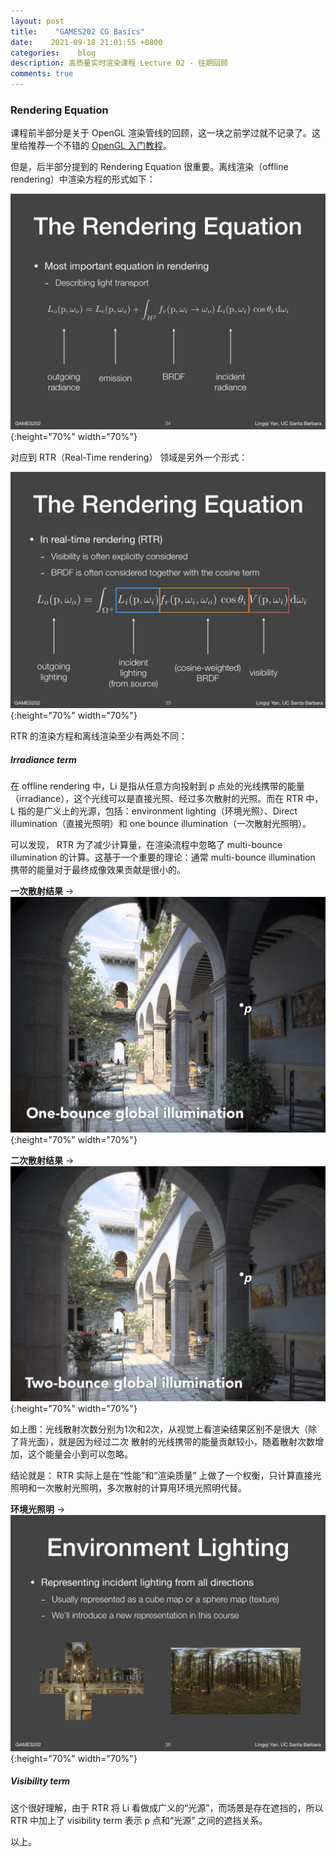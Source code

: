 ```yaml
---
layout: post
title:    "GAMES202 CG Basics"
date:    2021-09-18 21:01:55 +0800
categories:    blog
description: 高质量实时渲染课程 Lecture 02 - 往期回顾
comments: true
---
```


### Rendering Equation

课程前半部分是关于 OpenGL 渲染管线的回顾，这一块之前学过就不记录了。这里给推荐一个不错的 [OpenGL 入门教程][link_OpenGL]。

但是，后半部分提到的 Rendering Equation 很重要。离线渲染（offline rendering）中渲染方程的形式如下：

![Rendering Equation](/images/Rendering_Equation.jpeg){:height="70%" width="70%"}

对应到 RTR（Real-Time rendering） 领域是另外一个形式：

![Rendering Equation in RTR](/images/Rendering_Equation_RTR.jpg){:height="70%" width="70%"}

RTR 的渲染方程和离线渲染至少有两处不同：

##### Irradiance term
  
在 offline rendering 中，Li 是指从任意方向投射到 p 点处的光线携带的能量（irradiance），这个光线可以是直接光照、经过多次散射的光照。而在 RTR 中，L 指的是广义上的光源，包括：environment lighting（环境光照）、Direct illumination（直接光照明）和 one bounce illumination（一次散射光照明）。

可以发现， RTR 为了减少计算量，在渲染流程中忽略了 multi-bounce illumination 的计算。这基于一个重要的理论：通常 multi-bounce illumination 携带的能量对于最终成像效果贡献是很小的。

**一次散射结果** ->
![One-bounce global illumination](/images/One-bounce_global_illumination.jpeg){:height="70%" width="70%"}

**二次散射结果** ->
![Two-bounce global illumination](/images/Two-bounce_global_illumination.jpeg){:height="70%" width="70%"}

如上图：光线散射次数分别为1次和2次，从视觉上看渲染结果区别不是很大（除了背光面），就是因为经过二次 散射的光线携带的能量贡献较小，随着散射次数增加，这个能量会小到可以忽略。

结论就是： RTR 实际上是在“性能”和“渲染质量” 上做了一个权衡，只计算直接光照明和一次散射光照明，多次散射的计算用环境光照明代替。

**环境光照明** ->
![Environment lighting](/images/Environment_lighting.jpeg){:height="70%" width="70%"}

##### Visibility term
  
这个很好理解，由于 RTR 将 Li 看做成广义的“光源”，而场景是存在遮挡的，所以 RTR 中加上了 visibility term 表示 p 点和“光源” 之间的遮挡关系。

以上。

[link_OpenGL]: https://learnopengl-cn.github.io